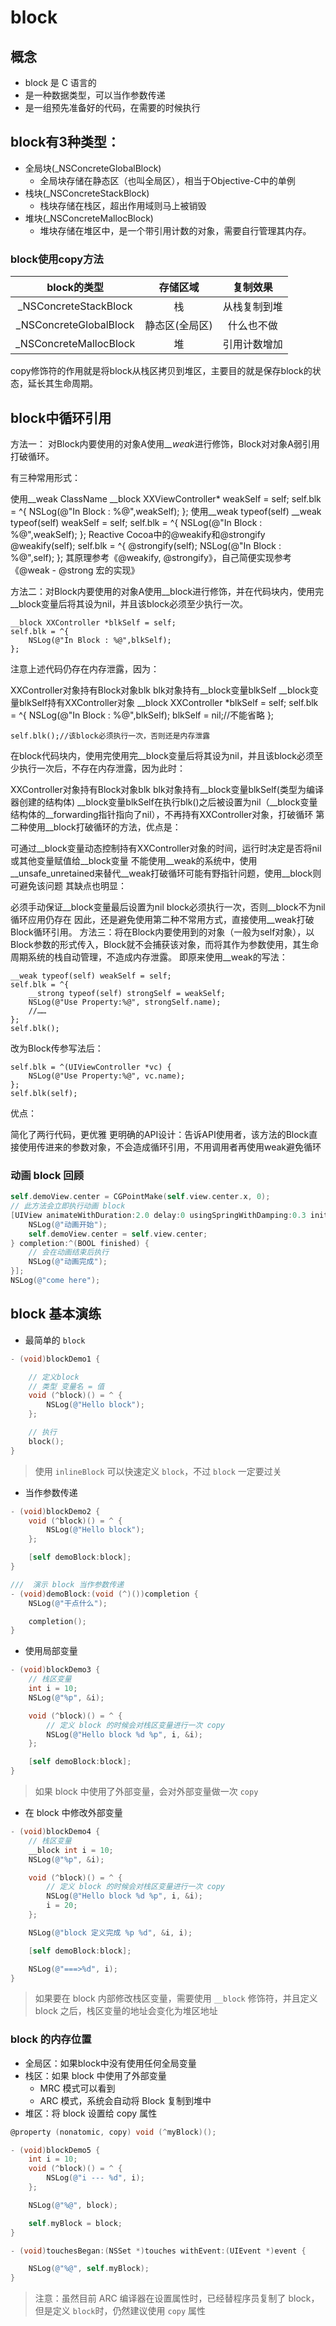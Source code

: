 # block

## 概念

* block 是 C 语言的
* 是一种数据类型，可以当作参数传递
* 是一组预先准备好的代码，在需要的时候执行

## block有3种类型：

- 全局块(_NSConcreteGlobalBlock)
    - 全局块存储在静态区（也叫全局区），相当于Objective-C中的单例
- 栈块(_NSConcreteStackBlock)
    - 栈块存储在栈区，超出作用域则马上被销毁
- 堆块(_NSConcreteMallocBlock)
    - 堆块存储在堆区中，是一个带引用计数的对象，需要自行管理其内存。

### block使用copy方法

| block的类型 | 存储区域 | 复制效果 |
| :-: | :-: | :-: |
|_NSConcreteStackBlock	|栈|从栈复制到堆|
|_NSConcreteGlobalBlock	|静态区(全局区)|什么也不做|
|_NSConcreteMallocBlock	|堆|引用计数增加|

copy修饰符的作用就是将block从栈区拷贝到堆区，主要目的就是保存block的状态，延长其生命周期。

## block中循环引用
方法一： 对Block内要使用的对象A使用_*_weak*进行修饰，Block对对象A弱引用打破循环。

有三种常用形式：

使用__weak ClassName
    __block XXViewController* weakSelf = self;
    self.blk = ^{
        NSLog(@"In Block : %@",weakSelf);
    };
使用__weak typeof(self)
    __weak typeof(self) weakSelf = self;
    self.blk = ^{
        NSLog(@"In Block : %@",weakSelf);
    };
Reactive Cocoa中的@weakify和@strongify
    @weakify(self);
    self.blk = ^{
        @strongify(self);
        NSLog(@"In Block : %@",self);
    };
其原理参考《@weakify, @strongify》，自己简便实现参考《@weak - @strong 宏的实现》

方法二：对Block内要使用的对象A使用__block进行修饰，并在代码块内，使用完__block变量后将其设为nil，并且该block必须至少执行一次。

    __block XXController *blkSelf = self;
    self.blk = ^{
        NSLog(@"In Block : %@",blkSelf);
    };
注意上述代码仍存在内存泄露，因为：

XXController对象持有Block对象blk
blk对象持有__block变量blkSelf
__block变量blkSelf持有XXController对象
    __block XXController *blkSelf = self;
    self.blk = ^{
        NSLog(@"In Block : %@",blkSelf);
        blkSelf = nil;//不能省略
    };
    
    self.blk();//该block必须执行一次，否则还是内存泄露
在block代码块内，使用完使用完__block变量后将其设为nil，并且该block必须至少执行一次后，不存在内存泄露，因为此时：

XXController对象持有Block对象blk
blk对象持有__block变量blkSelf(类型为编译器创建的结构体)
__block变量blkSelf在执行blk()之后被设置为nil（__block变量结构体的__forwarding指针指向了nil），不再持有XXController对象，打破循环
第二种使用__block打破循环的方法，优点是：

可通过__block变量动态控制持有XXController对象的时间，运行时决定是否将nil或其他变量赋值给__block变量
不能使用__weak的系统中，使用__unsafe_unretained来替代__weak打破循环可能有野指针问题，使用__block则可避免该问题
其缺点也明显：

必须手动保证__block变量最后设置为nil
block必须执行一次，否则__block不为nil循环应用仍存在
因此，还是避免使用第二种不常用方式，直接使用__weak打破Block循环引用。
方法三：将在Block内要使用到的对象（一般为self对象），以Block参数的形式传入，Block就不会捕获该对象，而将其作为参数使用，其生命周期系统的栈自动管理，不造成内存泄露。
即原来使用__weak的写法：

    __weak typeof(self) weakSelf = self;
    self.blk = ^{
        __strong typeof(self) strongSelf = weakSelf;
        NSLog(@"Use Property:%@", strongSelf.name);
        //……
    };
    self.blk();
改为Block传参写法后：

    self.blk = ^(UIViewController *vc) {
        NSLog(@"Use Property:%@", vc.name);
    };
    self.blk(self);
优点：

简化了两行代码，更优雅
更明确的API设计：告诉API使用者，该方法的Block直接使用传进来的参数对象，不会造成循环引用，不用调用者再使用weak避免循环


### 动画 block 回顾

```objectivec
self.demoView.center = CGPointMake(self.view.center.x, 0);
// 此方法会立即执行动画 block
[UIView animateWithDuration:2.0 delay:0 usingSpringWithDamping:0.3 initialSpringVelocity:10 options:0 animations:^{
    NSLog(@"动画开始");
    self.demoView.center = self.view.center;
} completion:^(BOOL finished) {
    // 会在动画结束后执行
    NSLog(@"动画完成");
}];
NSLog(@"come here");
```

## block 基本演练

* 最简单的 `block`

```objectivec
- (void)blockDemo1 {

    // 定义block
    // 类型 变量名 = 值
    void (^block)() = ^ {
        NSLog(@"Hello block");
    };

    // 执行
    block();
}
```

> 使用 `inlineBlock` 可以快速定义 `block`，不过 `block` 一定要过关

* 当作参数传递

```objectivec
- (void)blockDemo2 {
    void (^block)() = ^ {
        NSLog(@"Hello block");
    };

    [self demoBlock:block];
}

///  演示 block 当作参数传递
- (void)demoBlock:(void (^)())completion {
    NSLog(@"干点什么");

    completion();
}
```

* 使用局部变量

```objectivec
- (void)blockDemo3 {
    // 栈区变量
    int i = 10;
    NSLog(@"%p", &i);

    void (^block)() = ^ {
        // 定义 block 的时候会对栈区变量进行一次 copy
        NSLog(@"Hello block %d %p", i, &i);
    };

    [self demoBlock:block];
}
```

> 如果 block 中使用了外部变量，会对外部变量做一次 `copy`

* 在 block 中修改外部变量

```objectivec
- (void)blockDemo4 {
    // 栈区变量
    __block int i = 10;
    NSLog(@"%p", &i);

    void (^block)() = ^ {
        // 定义 block 的时候会对栈区变量进行一次 copy
        NSLog(@"Hello block %d %p", i, &i);
        i = 20;
    };

    NSLog(@"block 定义完成 %p %d", &i, i);

    [self demoBlock:block];

    NSLog(@"===>%d", i);
}
```

> 如果要在 block 内部修改栈区变量，需要使用 `__block` 修饰符，并且定义 block 之后，栈区变量的地址会变化为堆区地址

### block 的内存位置

* 全局区：如果block中没有使用任何全局变量
* 栈区：如果 block 中使用了外部变量
    * MRC 模式可以看到
    * ARC 模式，系统会自动将 Block 复制到堆中
* 堆区：将 block 设置给 copy 属性

```objectivec
@property (nonatomic, copy) void (^myBlock)();
```

```objectivec
- (void)blockDemo5 {
    int i = 10;
    void (^block)() = ^ {
        NSLog(@"i --- %d", i);
    };

    NSLog(@"%@", block);

    self.myBlock = block;
}

- (void)touchesBegan:(NSSet *)touches withEvent:(UIEvent *)event {

    NSLog(@"%@", self.myBlock);
}
```

> 注意：虽然目前 ARC 编译器在设置属性时，已经替程序员复制了 block，但是定义 `block`时，仍然建议使用 `copy` 属性








